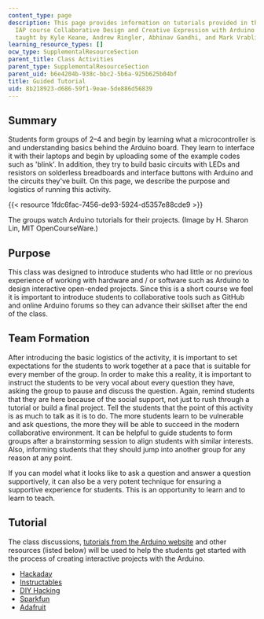 ```yaml
---
content_type: page
description: This page provides information on tutorials provided in the MIT 2017
  IAP course Collaborative Design and Creative Expression with Arduino Microcontroller,
  taught by Kyle Keane, Andrew Ringler, Abhinav Gandhi, and Mark Vrablic.
learning_resource_types: []
ocw_type: SupplementalResourceSection
parent_title: Class Activities
parent_type: SupplementalResourceSection
parent_uid: b6e4204b-938c-bbc2-5b6a-925b625b04bf
title: Guided Tutorial
uid: 8b218923-d686-59f1-9eae-5de886d56839
---
```


Summary
-------

Students form groups of 2–4 and begin by learning what a microcontroller is and understanding basics behind the Arduino board. They learn to interface it with their laptops and begin by uploading some of the example codes such as 'blink'. In addition, they try to build basic circuits with LEDs and resistors on solderless breadboards and interface buttons with Arduino and the circuits they've built. On this page, we describe the purpose and logistics of running this activity.

{{< resource 1fdc6fac-7456-de93-5924-d5357e88cde9 >}}  

The groups watch Arduino tutorials for their projects. (Image by H. Sharon Lin, MIT OpenCourseWare.)

Purpose
-------

This class was designed to introduce students who had little or no previous experience of working with hardware and / or software such as Arduino to design interactive open-ended projects. Since this is a short course we feel it is important to introduce students to collaborative tools such as GitHub and online Arduino forums so they can advance their skillset after the end of the class.

Team Formation
--------------

After introducing the basic logistics of the activity, it is important to set expectations for the students to work together at a pace that is suitable for every member of the group. In order to make this a reality, it is important to instruct the students to be very vocal about every question they have, asking the group to pause and discuss the question. Again, remind students that they are here because of the social support, not just to rush through a tutorial or build a final project. Tell the students that the point of this activity is as much to talk as it is to do. The more students learn to be vulnerable and ask questions, the more they will be able to succeed in the modern collaborative environment. It can be helpful to guide students to form groups after a brainstorming session to align students with similar interests. Also, informing students that they should jump into another group for any reason at any point.

If you can model what it looks like to ask a question and answer a question supportively, it can also be a very potent technique for ensuring a supportive experience for students. This is an opportunity to learn and to learn to teach.

Tutorial
--------

The class discussions, [tutorials from the Arduino website](https://www.arduino.cc/en/Guide/HomePage) and other resources (listed below) will be used to help the students get started with the process of creating interactive projects with the Arduino.

*   [Hackaday](https://hackaday.com/)
*   [Instructables](http://www.instructables.com/explore/category/technology/channel/arduino/)
*   [DIY Hacking](https://diyhacking.com/)
*   [Sparkfun](https://learn.sparkfun.com/)
*   [Adafruit](https://learn.adafruit.com/)